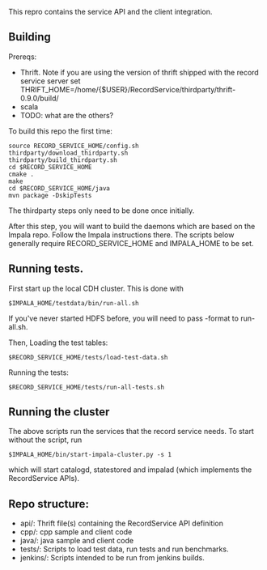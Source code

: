 This repro contains the service API and the client integration.

## Building
Prereqs:
- Thrift. Note if you are using the version of thrift shipped with the record service server set THRIFT_HOME=/home/{$USER}/RecordService/thirdparty/thrift-0.9.0/build/
- scala
- TODO: what are the others?

To build this repo the first time:

    source RECORD_SERVICE_HOME/config.sh
    thirdparty/download_thirdparty.sh
    thirdparty/build_thirdparty.sh
    cd $RECORD_SERVICE_HOME
    cmake .
    make
    cd $RECORD_SERVICE_HOME/java
    mvn package -DskipTests

The thirdparty steps only need to be done once initially.

After this step, you will want to build the daemons which are based on the Impala repo.
Follow the Impala instructions there. The scripts below generally require 
RECORD_SERVICE_HOME and IMPALA_HOME to be set.

## Running tests.
First start up the local CDH cluster. This is done with

    $IMPALA_HOME/testdata/bin/run-all.sh

If you've never started HDFS before, you will need to pass -format to run-all.sh.

Then,
Loading the test tables:

    $RECORD_SERVICE_HOME/tests/load-test-data.sh

Running the tests:

    $RECORD_SERVICE_HOME/tests/run-all-tests.sh

## Running the cluster
The above scripts run the services that the record service needs. To start without
the script, run

    $IMPALA_HOME/bin/start-impala-cluster.py -s 1

which will start catalogd, statestored and impalad (which implements the
RecordService APIs).

## Repo structure:
- api/: Thrift file(s) containing the RecordService API definition
- cpp/: cpp sample and client code
- java/: java sample and client code
- tests/: Scripts to load test data, run tests and run benchmarks.
- jenkins/: Scripts intended to be run from jenkins builds.
